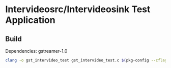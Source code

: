 # Intervideosrc/Intervideosink Test Application

## Build
Dependencies: gstreamer-1.0

``` sh
clang -o gst_intervideo_test gst_intervideo_test.c $(pkg-config --cflags --libs gstreamer-1.0)
```